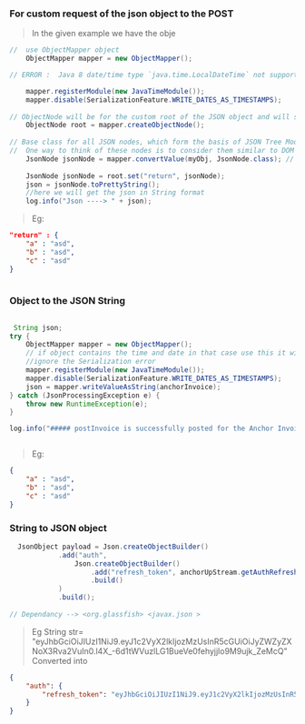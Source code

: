 ### For custom request of the json object to the POST 
> In the given example we have the obje

``` JAVA
//  use ObjectMapper object
    ObjectMapper mapper = new ObjectMapper();

// ERROR :  Java 8 date/time type `java.time.LocalDateTime` not supported by default: add Module \"com.fasterxml.jackson.datatype:jackson-datatype-jsr310\" to enable handling (through reference chain: com.mintifi.entities.AnchorReturn[\"due_date\"])",

    mapper.registerModule(new JavaTimeModule());
    mapper.disable(SerializationFeature.WRITE_DATES_AS_TIMESTAMPS);
    
// ObjectNode will be for the custom root of the JSON object and will send the custom json to the post requst 
    ObjectNode root = mapper.createObjectNode();
    
// Base class for all JSON nodes, which form the basis of JSON Tree Model that Jackson implements.
//  One way to think of these nodes is to consider them similar to DOM nodes in XML DOM trees.
    JsonNode jsonNode = mapper.convertValue(myObj, JsonNode.class); // 
    
    JsonNode jsonNode = root.set("return", jsonNode);
    json = jsonNode.toPrettyString();
    //here we will get the json in String format
    log.info("Json ----> " + json);

```
> Eg:

``` JSON
"return" : {
    "a" : "asd",
    "b" : "asd",
    "c" : "asd"
}
  
```

### Object to the JSON String 

``` JAVA 

 String json;
try {
    ObjectMapper mapper = new ObjectMapper();
    // if object contains the time and date in that case use this it will 
    //ignore the Serialization error 
    mapper.registerModule(new JavaTimeModule());
    mapper.disable(SerializationFeature.WRITE_DATES_AS_TIMESTAMPS);
    json = mapper.writeValueAsString(anchorInvoice);
} catch (JsonProcessingException e) {
    throw new RuntimeException(e);
}

log.info("##### postInvoice is successfully posted for the Anchor Invoice JSON: {}", json);



```
> Eg:
``` JSON
{
    "a" : "asd",
    "b" : "asd",
    "c" : "asd"
}
```

### String to JSON object

``` JAVA 
  JsonObject payload = Json.createObjectBuilder()
            .add("auth",
                Json.createObjectBuilder()
                    .add("refresh_token", anchorUpStream.getAuthRefreshToken())
                    .build()
            )
            .build();
            
// Dependancy --> <org.glassfish> <javax.json >
```
> Eg
> String str= "eyJhbGciOiJIUzI1NiJ9.eyJ1c2VyX2lkIjozMzUsInR5cGUiOiJyZWZyZXNoX3Rva2VuIn0.l4X_-6d1tWVuzlLG1BueVe0fehyjjlo9M9ujk_ZeMcQ"
> Converted into 
``` JSON
{
    "auth": {
        "refresh_token": "eyJhbGciOiJIUzI1NiJ9.eyJ1c2VyX2lkIjozMzUsInR5cGUiOiJyZWZyZXNoX3Rva2VuIn0.l4X_-6d1tWVuzlLG1BueVe0fehyjjlo9M9ujk_ZeMcQ"
    }
}
```
